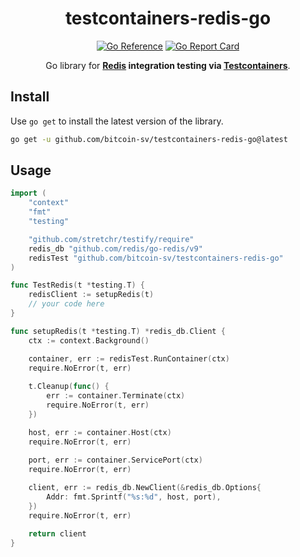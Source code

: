 <!-- markdownlint-configure-file {
  "MD033": false,
  "MD041": false
} -->

<div align="center">

# testcontainers-redis-go

[![Go Reference](https://pkg.go.dev/badge/github.com/bitcoin-sv/testcontainers-redis-go.svg)](https://pkg.go.dev/github.com/bitcoin-sv/testcontainers-redis-go)
[![Go Report Card](https://goreportcard.com/badge/github.com/bitcoin-sv/testcontainers-redis-go)](https://goreportcard.com/report/github.com/bitcoin-sv/testcontainers-redis-go)

Go library for **[Redis](https://redis.io/) integration testing via
[Testcontainers](https://testcontainers.com/)**.

</div>

## Install

Use `go get` to install the latest version of the library.

```bash
go get -u github.com/bitcoin-sv/testcontainers-redis-go@latest
```

## Usage

```go
import (
    "context"
    "fmt"
    "testing"

    "github.com/stretchr/testify/require"
    redis_db "github.com/redis/go-redis/v9"
    redisTest "github.com/bitcoin-sv/testcontainers-redis-go"
)

func TestRedis(t *testing.T) {
    redisClient := setupRedis(t)
    // your code here
}

func setupRedis(t *testing.T) *redis_db.Client {
    ctx := context.Background()

    container, err := redisTest.RunContainer(ctx)
    require.NoError(t, err)
    
    t.Cleanup(func() {
        err := container.Terminate(ctx)
        require.NoError(t, err)
    })

    host, err := container.Host(ctx)
    require.NoError(t, err)
    
    port, err := container.ServicePort(ctx)
    require.NoError(t, err)

    client, err := redis_db.NewClient(&redis_db.Options{
        Addr: fmt.Sprintf("%s:%d", host, port),
    })
    require.NoError(t, err)

    return client
}
```
